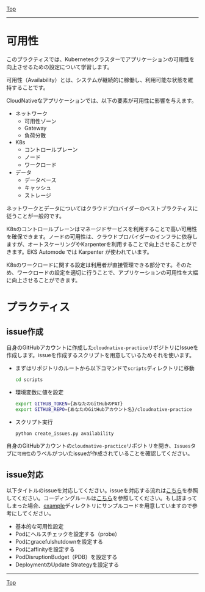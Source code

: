 [Top](../README.md)  

---

# 可用性

このプラクティスでは、Kubernetesクラスターでアプリケーションの可用性を向上させるための設定について学習します。

可用性（Availability）とは、システムが継続的に稼働し、利用可能な状態を維持することです。

CloudNativeなアプリケーションでは、以下の要素が可用性に影響を与えます。

- ネットワーク
  - 可用性ゾーン
  - Gateway
  - 負荷分散
- K8s
  - コントロールプレーン
  - ノード
  - ワークロード
- データ
  - データベース
  - キャッシュ
  - ストレージ

ネットワークとデータについてはクラウドプロバイダーのベストプラクティスに従うことが一般的です。

K8sのコントロールプレーンはマネージドサービスを利用することで高い可用性を確保できます。ノードの可用性は、クラウドプロバイダーのインフラに依存しますが、オートスケーリングやKarpenterを利用することで向上させることができます。EKS Automode では Karpenter が使われています。

K8sのワークロードに関する設定は利用者が直接管理できる部分です。そのため、ワークロードの設定を適切に行うことで、アプリケーションの可用性を大幅に向上させることができます。

# プラクティス

## issue作成

自身のGitHubアカウントに作成した`cloudnative-practice`リポジトリにIssueを作成します。issueを作成するスクリプトを用意しているためそれを使います。

- まずはリポジトリのルートから以下コマンドで`scripts`ディレクトリに移動

  ``` sh
  cd scripts
  ```

- 環境変数に値を設定

  ``` sh
  export GITHUB_TOKEN={あなたのGitHubのPAT}
  export GITHUB_REPO={あなたのGitHubアカウント名}/cloudnative-practice
  ```

- スクリプト実行

  ``` sh
  python create_issues.py availability
  ```

自身のGitHubアカウントの`cloudnative-practice`リポジトリを開き、`Issues`タブに`可用性`のラベルがついたissueが作成されていることを確認してください。

## issue対応

以下タイトルのissueを対応してください。issueを対応する流れは[こちら](./practice-flow.md)を参照してください。コーディングルールは[こちら](./coderule.md)を参照してください。もし詰まってしまった場合、[example](../example)ディレクトリにサンプルコードを用意していますので参考にしてください。

  - 基本的な可用性設定
  - Podにヘルスチェックを設定する（probe）
  - Podにgracefulshutdownを設定する
  - Podにaffinityを設定する
  - PodDisruptionBudget（PDB）を設定する
  - DeploymentのUpdate Strategyを設定する

---

[Top](../README.md)  
